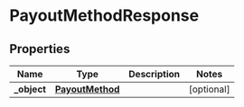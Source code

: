 
# PayoutMethodResponse

## Properties
Name | Type | Description | Notes
------------ | ------------- | ------------- | -------------
**_object** | [**PayoutMethod**](PayoutMethod.md) |  |  [optional]



